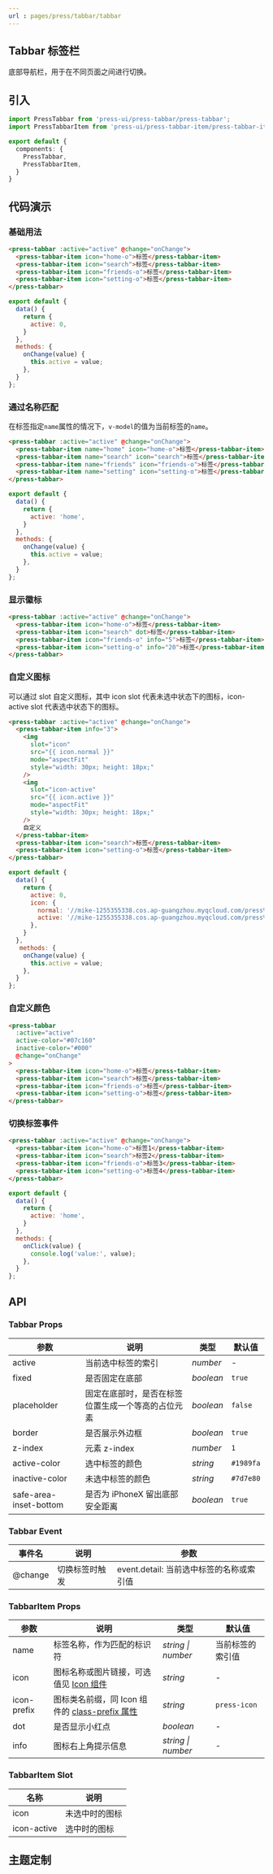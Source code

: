 ```yaml
---
url : pages/press/tabbar/tabbar
---
```


## Tabbar 标签栏

底部导航栏，用于在不同页面之间进行切换。



## 引入

```ts
import PressTabbar from 'press-ui/press-tabbar/press-tabbar';
import PressTabbarItem from 'press-ui/press-tabbar-item/press-tabbar-item';

export default {
  components: {
    PressTabbar,
    PressTabbarItem,
  }
}
```

## 代码演示

### 基础用法

```html
<press-tabbar :active="active" @change="onChange">
  <press-tabbar-item icon="home-o">标签</press-tabbar-item>
  <press-tabbar-item icon="search">标签</press-tabbar-item>
  <press-tabbar-item icon="friends-o">标签</press-tabbar-item>
  <press-tabbar-item icon="setting-o">标签</press-tabbar-item>
</press-tabbar>
```

```javascript
export default {
  data() {
    return {
      active: 0,
    }
  },
  methods: {
    onChange(value) {
      this.active = value;
    },
  }
};
```

### 通过名称匹配

在标签指定`name`属性的情况下，`v-model`的值为当前标签的`name`。

```html
<press-tabbar :active="active" @change="onChange">
  <press-tabbar-item name="home" icon="home-o">标签</press-tabbar-item>
  <press-tabbar-item name="search" icon="search">标签</press-tabbar-item>
  <press-tabbar-item name="friends" icon="friends-o">标签</press-tabbar-item>
  <press-tabbar-item name="setting" icon="setting-o">标签</press-tabbar-item>
</press-tabbar>
```

```javascript
export default {
  data() {
    return {
      active: 'home',
    }
  },
  methods: {
    onChange(value) {
      this.active = value;
    },
  }
};
```

### 显示徽标

```html
<press-tabbar :active="active" @change="onChange">
  <press-tabbar-item icon="home-o">标签</press-tabbar-item>
  <press-tabbar-item icon="search" dot>标签</press-tabbar-item>
  <press-tabbar-item icon="friends-o" info="5">标签</press-tabbar-item>
  <press-tabbar-item icon="setting-o" info="20">标签</press-tabbar-item>
</press-tabbar>
```

### 自定义图标

可以通过 slot 自定义图标，其中 icon slot 代表未选中状态下的图标，icon-active slot 代表选中状态下的图标。

```html
<press-tabbar :active="active" @change="onChange">
  <press-tabbar-item info="3">
    <img
      slot="icon"
      src="{{ icon.normal }}"
      mode="aspectFit"
      style="width: 30px; height: 18px;"
    />
    <img
      slot="icon-active"
      src="{{ icon.active }}"
      mode="aspectFit"
      style="width: 30px; height: 18px;"
    />
    自定义
  </press-tabbar-item>
  <press-tabbar-item icon="search">标签</press-tabbar-item>
  <press-tabbar-item icon="setting-o">标签</press-tabbar-item>
</press-tabbar>
```

```javascript
export default {
  data() {
    return {
      active: 0,
      icon: {
        normal: '//mike-1255355338.cos.ap-guangzhou.myqcloud.com/press%2Fimg%2Fuser-inactive.png',
        active: '//mike-1255355338.cos.ap-guangzhou.myqcloud.com/press%2Fimg%2Fuser-active.png',
      },
    }
  },
   methods: {
    onChange(value) {
      this.active = value;
    },
  }
};
```

### 自定义颜色

```html
<press-tabbar
  :active="active"
  active-color="#07c160"
  inactive-color="#000"
  @change="onChange"
>
  <press-tabbar-item icon="home-o">标签</press-tabbar-item>
  <press-tabbar-item icon="search">标签</press-tabbar-item>
  <press-tabbar-item icon="friends-o">标签</press-tabbar-item>
  <press-tabbar-item icon="setting-o">标签</press-tabbar-item>
</press-tabbar>
```


### 切换标签事件

```html
<press-tabbar :active="active" @change="onChange">
  <press-tabbar-item icon="home-o">标签1</press-tabbar-item>
  <press-tabbar-item icon="search">标签2</press-tabbar-item>
  <press-tabbar-item icon="friends-o">标签3</press-tabbar-item>
  <press-tabbar-item icon="setting-o">标签4</press-tabbar-item>
</press-tabbar>
```

```javascript
export default {
  data() {
    return {
      active: 'home',
    }
  },
  methods: {
    onClick(value) {
      console.log('value:', value);
    },
  }
};
```


## API

### Tabbar Props

| 参数                   | 说明                                               | 类型      | 默认值    |
| ---------------------- | -------------------------------------------------- | --------- | --------- |
| active                 | 当前选中标签的索引                                 | _number_  | -         |
| fixed                  | 是否固定在底部                                     | _boolean_ | `true`    |
| placeholder            | 固定在底部时，是否在标签位置生成一个等高的占位元素 | _boolean_ | `false`   |
| border                 | 是否展示外边框                                     | _boolean_ | `true`    |
| z-index                | 元素 z-index                                       | _number_  | `1`       |
| active-color           | 选中标签的颜色                                     | _string_  | `#1989fa` |
| inactive-color         | 未选中标签的颜色                                   | _string_  | `#7d7e80` |
| safe-area-inset-bottom | 是否为 iPhoneX 留出底部安全距离                    | _boolean_ | `true`    |

### Tabbar Event

| 事件名  | 说明           | 参数                                     |
| ------- | -------------- | ---------------------------------------- |
| @change | 切换标签时触发 | event.detail: 当前选中标签的名称或索引值 |

### TabbarItem Props

| 参数        | 说明                                                           | 类型               | 默认值           |
| ----------- | -------------------------------------------------------------- | ------------------ | ---------------- |
| name        | 标签名称，作为匹配的标识符                                     | _string \| number_ | 当前标签的索引值 |
| icon        | 图标名称或图片链接，可选值见 [Icon 组件](#/icon)               | _string_           | -                |
| icon-prefix | 图标类名前缀，同 Icon 组件的 [class-prefix 属性](#/icon#props) | _string_           | `press-icon`     |
| dot         | 是否显示小红点                                                 | _boolean_          | -                |
| info        | 图标右上角提示信息                                             | _string \| number_ | -                |

### TabbarItem Slot

| 名称        | 说明           |
| ----------- | -------------- |
| icon        | 未选中时的图标 |
| icon-active | 选中时的图标   |

## 主题定制

<theme-config />
